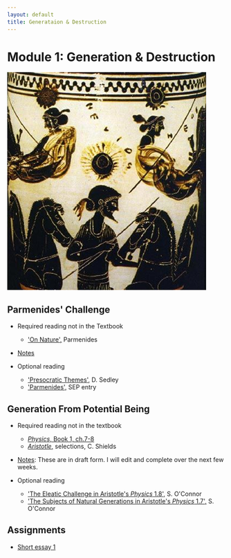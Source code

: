 ```yaml
---
layout: default
title: Generataion & Destruction
---
```


# Module 1: Generation & Destruction

![alt text](parm.png)


## Parmenides' Challenge

+ Required reading not in the Textbook
  + ['On Nature',](text) Parmenides

+ [Notes](notes)

+ Optional reading
   + ['Presocratic Themes',](Pres.pdf) D. Sedley 
   + ['Parmenides',](https://plato.stanford.edu/entries/parmenides/) SEP entry
  

## Generation From Potential Being

+ Required reading not in the textbook
  + [*Physics*, Book 1, ch.7-8](phys1.pdf)
  + [*Aristotle*,](shields.pdf) selections, C. Shields

+ [Notes](notes2): These are in draft form. I will edit and complete over the next few weeks. 

+ Optional reading
  + ['The Eleatic Challenge in Aristotle's *Physics* 1.8',](eleatic.pdf) S. O'Connor
  + ['The Subjects of Natural Generations in Aristotle's *Physics* 1.7',](subjects.pdf) S. O'Connor
 

## Assignments
+ [Short essay 1](essay) 

